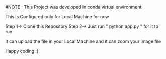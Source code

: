 
#NOTE : This Project was developed in conda virtual environment

This is Configured only for Local Machine for now 

Step 1-> Clone this Repository
Step 2-> Just run " python app.py " for it to run

It can upload the file in your Local Machine
and it can zoom your image file

Happy coding :)

